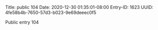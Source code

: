 Title: public 104
Date: 2020-12-30 01:35:01-08:00
Entry-ID: 1623
UUID: 4fe58b4b-7650-57d3-b023-9e69deeec0f5

Public entry 104